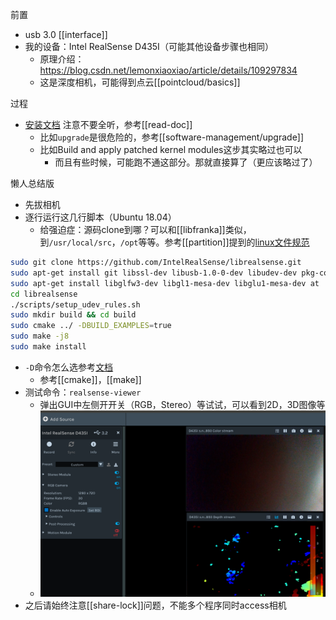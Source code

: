 前置
- usb 3.0 [[interface]]
- 我的设备：Intel RealSense D435I（可能其他设备步骤也相同）
  - 原理介绍：https://blog.csdn.net/lemonxiaoxiao/article/details/109297834
  - 这是深度相机，可能得到点云[[pointcloud/basics]]

过程
- [安装文档](https://github.com/IntelRealSense/librealsense/blob/master/doc/installation.md)
注意不要全听，参考[[read-doc]]
    - 比如`upgrade`是很危险的，参考[[software-management/upgrade]]
    - 比如Build and apply patched kernel modules这步其实略过也可以
      - 而且有些时候，可能跑不通这部分。那就直接算了（更应该略过了）

懒人总结版
- 先拔相机
- 逐行运行这几行脚本（Ubuntu 18.04）
  - 给强迫症：源码clone到哪？可以和[[libfranka]]类似，到`/usr/local/src`，`/opt`等等。参考[[partition]]提到的[linux文件规范](https://blog.csdn.net/chenlixiao007/article/details/109152565)
```sh
sudo git clone https://github.com/IntelRealSense/librealsense.git
sudo apt-get install git libssl-dev libusb-1.0-0-dev libudev-dev pkg-config libgtk-3-dev
sudo apt-get install libglfw3-dev libgl1-mesa-dev libglu1-mesa-dev at
cd librealsense
./scripts/setup_udev_rules.sh
sudo mkdir build && cd build
sudo cmake ../ -DBUILD_EXAMPLES=true
sudo make -j8
sudo make install
```
- `-D`命令怎么选参考[文档](https://github.com/IntelRealSense/librealsense/blob/master/doc/installation.md)
  - 参考[[cmake]]，[[make]]
- 测试命令：`realsense-viewer`
  - 弹出GUI中左侧开开关（RGB，Stereo）等试试，可以看到2D，3D图像等
  - ![](installation-2D.png)
- 之后请始终注意[[share-lock]]问题，不能多个程序同时access相机
